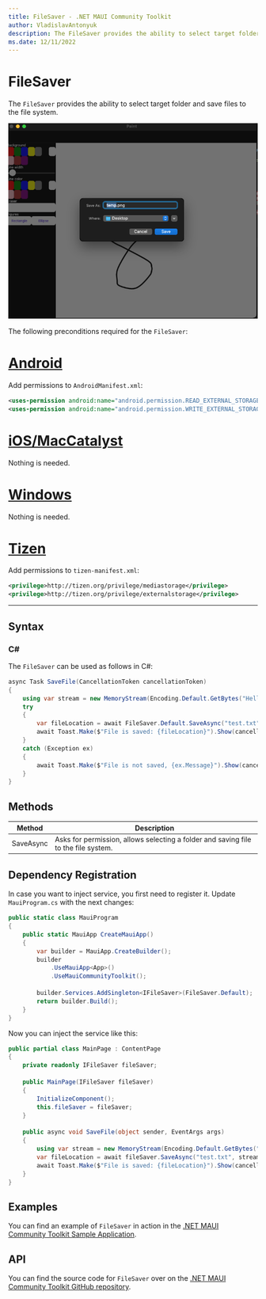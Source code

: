 ```yaml
---
title: FileSaver - .NET MAUI Community Toolkit
author: VladislavAntonyuk
description: The FileSaver provides the ability to select target folder and save files to the file system.
ms.date: 12/11/2022
---
```


# FileSaver

The `FileSaver` provides the ability to select target folder and save files to the file system.

![Screenshot of an FileSaver on macOS](../images/essentials/file-saver-mac.png "FileSaver on macOS")

The following preconditions required for the `FileSaver`:
# [Android](#tab/android)

Add permissions to `AndroidManifest.xml`:

```xml
<uses-permission android:name="android.permission.READ_EXTERNAL_STORAGE" />
<uses-permission android:name="android.permission.WRITE_EXTERNAL_STORAGE" />
```

# [iOS/MacCatalyst](#tab/ios)

Nothing is needed.

# [Windows](#tab/windows)

Nothing is needed.

# [Tizen](#tab/tizen)

Add permissions to `tizen-manifest.xml`:

```xml
<privilege>http://tizen.org/privilege/mediastorage</privilege>
<privilege>http://tizen.org/privilege/externalstorage</privilege>
```

--------------

## Syntax

### C#

The `FileSaver` can be used as follows in C#:

```csharp
async Task SaveFile(CancellationToken cancellationToken)
{
    using var stream = new MemoryStream(Encoding.Default.GetBytes("Hello from the Community Toolkit!"));
    try
    {
        var fileLocation = await FileSaver.Default.SaveAsync("test.txt", stream, cancellationToken);
        await Toast.Make($"File is saved: {fileLocation}").Show(cancellationToken);
    }
    catch (Exception ex)
    {
        await Toast.Make($"File is not saved, {ex.Message}").Show(cancellationToken);
    }
}
```

## Methods

|Method  |Description  |
|---------|---------|
| SaveAsync | Asks for permission, allows selecting a folder and saving file to the file system. |

## Dependency Registration

In case you want to inject service, you first need to register it.
Update `MauiProgram.cs` with the next changes:

```csharp
public static class MauiProgram
{
    public static MauiApp CreateMauiApp()
    {
        var builder = MauiApp.CreateBuilder();
        builder
            .UseMauiApp<App>()
			.UseMauiCommunityToolkit();

		builder.Services.AddSingleton<IFileSaver>(FileSaver.Default);
        return builder.Build();
    }
}
```

Now you can inject the service like this:

```csharp
public partial class MainPage : ContentPage
{
    private readonly IFileSaver fileSaver;

	public MainPage(IFileSaver fileSaver)
	{
		InitializeComponent();
        this.fileSaver = fileSaver;
	}
	
	public async void SaveFile(object sender, EventArgs args)
	{
		using var stream = new MemoryStream(Encoding.Default.GetBytes("Hello from the Community Toolkit!"));
        var fileLocation = await fileSaver.SaveAsync("test.txt", stream, cancellationToken);
        await Toast.Make($"File is saved: {fileLocation}").Show(cancellationToken);
	}
}
```

## Examples

You can find an example of `FileSaver` in action in the [.NET MAUI Community Toolkit Sample Application](https://github.com/CommunityToolkit/Maui/blob/main/samples/CommunityToolkit.Maui.Sample/Pages/Essentials/FileSaverPage.xaml).

## API

You can find the source code for `FileSaver` over on the [.NET MAUI Community Toolkit GitHub repository](https://github.com/CommunityToolkit/Maui/blob/main/src/CommunityToolkit.Maui.Core/Interfaces/IFileSaver.shared.cs).
